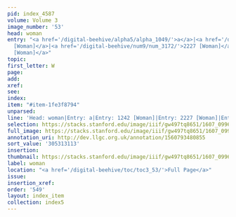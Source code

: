 ```yaml
---
pid: index_4587
volume: Volume 3
image_number: '53'
head: woman
entry: "<a href='/digital-beehive/alpha5/alpha_1049/'>a</a>|<a href='/digital-beehive/num5/num_1716/'>1242
  [Woman]</a>|<a href='/digital-beehive/num9/num_3172/'>2227 [Woman]</a>|<a href='/digital-beehive/num10/num_3204/'>2255
  [Woman]</a>"
topic:
first_letter: W
page:
add:
xref:
see:
index:
item: "#item-1fe3f8794"
unparsed:
line: 'Head: woman|Entry: a|Entry: 1242 [Woman]|Entry: 2227 [Woman]|Entry: 2255 [Woman]|#item-1fe3f8794'
selection: https://stacks.stanford.edu/image/iiif/gw497tq8651/1607_0996/182,3113,656,119/full/0/default.jpg
full_image: https://stacks.stanford.edu/image/iiif/gw497tq8651/1607_0996/full/full/0/default.jpg
annotation_uri: http://dev.llgc.org.uk/annotation/1560793480855
sort_value: '305313113'
insertion:
thumbnail: https://stacks.stanford.edu/image/iiif/gw497tq8651/1607_0996/182,3113,656,119/150,/0/default.jpg
label: woman
location: "<a href='/digital-beehive/toc/toc3_53/'>Full Page</a>"
issue:
insertion_xref:
order: '549'
layout: index_item
collection: index5
---
```

